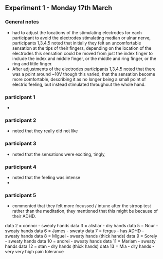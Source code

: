 ## Experiment 1 - Monday 17th March 
### General notes 
- had to adjust the locations of the stimulating electrodes for each participant to avoid the electrodes stimulating median or ulnar nerve, participants 1,3,4,5 noted that initially they felt an uncomfortable sensation at the tips of their fingers, depending on the location of the electrodes this sensation could be moved from just the index finger to include the index and middle finger, or the middle and ring finger, or the ring and little finger. 
- After adjustments of the electrodes participants 1,3,4,5 noted that there was a point around ~10V though this varied, that the sensation become more comfortable, describing it as no longer being a small point of electric feeling, but instead stimulated throughout the whole hand. 

### participant 1 
- 

### participant 2
- noted that they really did not like  

### participant 3 
- noted that the sensations were exciting, tingly, 

### participant 4
- noted that the feeling was intense 
- 

### participant 5
- commented that they felt more focussed / intune after the stroop test rather than the meditation, they mentioned that this might be because of their ADHD. 


data 2 = connor - sweaty hands
data 3 = alistiar - dry hands
data 5 = Nour - sweaty hands
data 6 = James - sweaty 
data 7 = fergus - has ADHD - sweaty hands
data 8 = Miguel - sweaty hands (thick hands)
data 9 = Sorely - sweaty hands 
data 10 = andrei - sweaty hands 
data 11 = Mariam - sweaty hands 
data 12 = stan - dry hands (thick hands)
data 13 = Mia - dry hands - very very high pain tolerance

